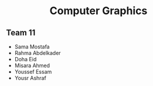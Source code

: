 <center>  <h1> Computer Graphics </h1>
</center>

## Team 11 
- Sama Mostafa
- Rahma Abdelkader
- Doha Eid
- Misara Ahmed
- Youssef Essam
- Yousr Ashraf